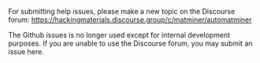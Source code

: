 For submitting help issues, please make a new topic on the Discourse forum:
https://hackingmaterials.discourse.group/c/matminer/automatminer

The Github issues is no longer used except for internal development purposes.
If you are unable to use the Discourse forum, you may submit an issue here.
